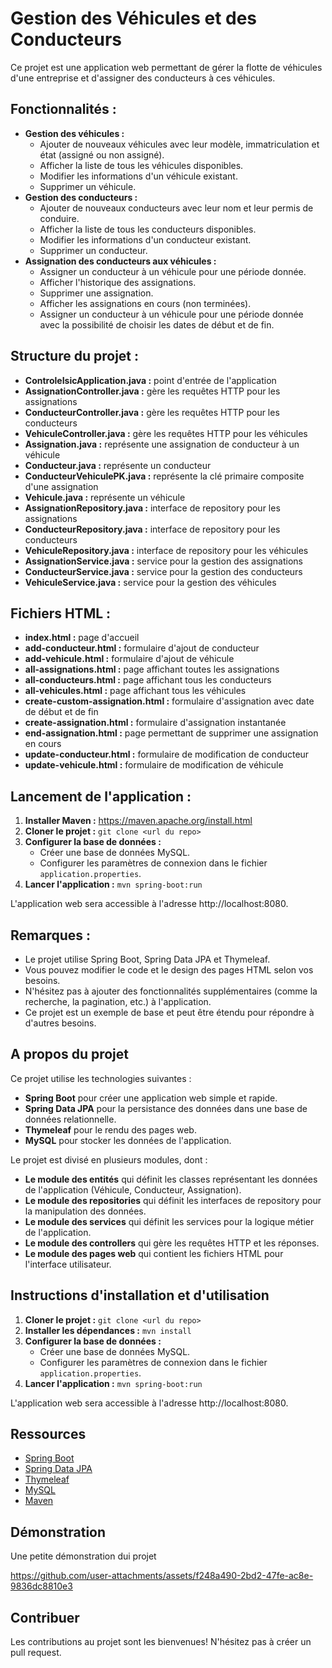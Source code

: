 # Gestion des Véhicules et des Conducteurs

Ce projet est une application web permettant de gérer la flotte de véhicules d'une entreprise et d'assigner des conducteurs à ces véhicules. 

## Fonctionnalités :

- **Gestion des véhicules :**
    - Ajouter de nouveaux véhicules avec leur modèle, immatriculation et état (assigné ou non assigné).
    - Afficher la liste de tous les véhicules disponibles.
    - Modifier les informations d'un véhicule existant.
    - Supprimer un véhicule.
- **Gestion des conducteurs :**
    - Ajouter de nouveaux conducteurs avec leur nom et leur permis de conduire.
    - Afficher la liste de tous les conducteurs disponibles.
    - Modifier les informations d'un conducteur existant.
    - Supprimer un conducteur.
- **Assignation des conducteurs aux véhicules :**
    - Assigner un conducteur à un véhicule pour une période donnée.
    - Afficher l'historique des assignations.
    - Supprimer une assignation.
    - Afficher les assignations en cours (non terminées).
    - Assigner un conducteur à un véhicule pour une période donnée avec la possibilité de choisir les dates de début et de fin.


## Structure du projet :

- **ControleIsicApplication.java :** point d'entrée de l'application
- **AssignationController.java :** gère les requêtes HTTP pour les assignations
- **ConducteurController.java :** gère les requêtes HTTP pour les conducteurs
- **VehiculeController.java :** gère les requêtes HTTP pour les véhicules
- **Assignation.java :** représente une assignation de conducteur à un véhicule
- **Conducteur.java :** représente un conducteur
- **ConducteurVehiculePK.java :** représente la clé primaire composite d'une assignation
- **Vehicule.java :** représente un véhicule
- **AssignationRepository.java :** interface de repository pour les assignations
- **ConducteurRepository.java :** interface de repository pour les conducteurs
- **VehiculeRepository.java :** interface de repository pour les véhicules
- **AssignationService.java :** service pour la gestion des assignations
- **ConducteurService.java :** service pour la gestion des conducteurs
- **VehiculeService.java :** service pour la gestion des véhicules

## Fichiers HTML :

- **index.html :** page d'accueil
- **add-conducteur.html :** formulaire d'ajout de conducteur
- **add-vehicule.html :** formulaire d'ajout de véhicule
- **all-assignations.html :** page affichant toutes les assignations
- **all-conducteurs.html :** page affichant tous les conducteurs
- **all-vehicules.html :** page affichant tous les véhicules
- **create-custom-assignation.html :** formulaire d'assignation avec date de début et de fin
- **create-assignation.html :** formulaire d'assignation instantanée
- **end-assignation.html :** page permettant de supprimer une assignation en cours 
- **update-conducteur.html :** formulaire de modification de conducteur
- **update-vehicule.html :** formulaire de modification de véhicule

## Lancement de l'application :

1. **Installer Maven :** https://maven.apache.org/install.html
2. **Cloner le projet :** `git clone <url du repo>`
3. **Configurer la base de données :**
   - Créer une base de données MySQL.
   - Configurer les paramètres de connexion dans le fichier `application.properties`.
4. **Lancer l'application :** `mvn spring-boot:run`

L'application web sera accessible à l'adresse http://localhost:8080.

## Remarques :

- Le projet utilise Spring Boot, Spring Data JPA et Thymeleaf.
- Vous pouvez modifier le code et le design des pages HTML selon vos besoins.
- N'hésitez pas à ajouter des fonctionnalités supplémentaires (comme la recherche, la pagination, etc.) à l'application.
- Ce projet est un exemple de base et peut être étendu pour répondre à d'autres besoins.


##  A propos du projet

Ce projet utilise les technologies suivantes :

- **Spring Boot** pour créer une application web simple et rapide.
- **Spring Data JPA** pour la persistance des données dans une base de données relationnelle.
- **Thymeleaf** pour le rendu des pages web.
- **MySQL** pour stocker les données de l'application.

Le projet est divisé en plusieurs modules, dont :

- **Le module des entités** qui définit les classes représentant les données de l'application (Véhicule, Conducteur, Assignation).
- **Le module des repositories** qui définit les interfaces de repository pour la manipulation des données.
- **Le module des services** qui définit les services pour la logique métier de l'application.
- **Le module des controllers** qui gère les requêtes HTTP et les réponses.
- **Le module des pages web** qui contient les fichiers HTML pour l'interface utilisateur.

## Instructions d'installation et d'utilisation

1. **Cloner le projet :** `git clone <url du repo>`
2. **Installer les dépendances :** `mvn install`
3. **Configurer la base de données :**
    - Créer une base de données MySQL.
    - Configurer les paramètres de connexion dans le fichier `application.properties`.
4. **Lancer l'application :** `mvn spring-boot:run`

L'application web sera accessible à l'adresse http://localhost:8080.

##  Ressources
- [Spring Boot](https://spring.io/projects/spring-boot/)
- [Spring Data JPA](https://spring.io/projects/spring-data-jpa)
- [Thymeleaf](https://www.thymeleaf.org/)
- [MySQL](https://www.mysql.com/)
- [Maven](https://maven.apache.org/)

##  Démonstration
Une petite démonstration dui projet

https://github.com/user-attachments/assets/f248a490-2bd2-47fe-ac8e-9836dc8810e3


##  Contribuer
Les contributions au projet sont les bienvenues! N'hésitez pas à créer un pull request.
